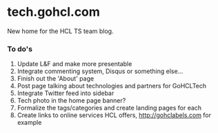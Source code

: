 # tech.gohcl.com

New home for the HCL TS team blog.

### To do's

1. Update L&F and make more presentable
2. Integrate commenting system, Disqus or something else...
3. Finish out the 'About' page
4. Post page talking about technologies and partners for GoHCLTech
5. Integrate Twitter feed into sidebar
6. Tech photo in the home page banner?
7. Formalize the tags/categories and create landing pages for each
8. Create links to online services HCL offers, http://gohclabels.com for example
